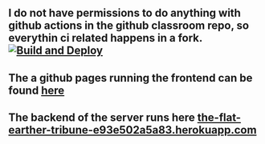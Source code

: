 I do not have permissions to do anything with github actions in the github classroom repo, so everythin ci related happens in a fork.
[![Build and Deploy](https://github.com/Slenderman00/pg6301-2024-konte-Slenderman00/actions/workflows/main.yml/badge.svg)](https://github.com/Slenderman00/pg6301-2024-konte-Slenderman00/actions/workflows/main.yml)
---
The a github pages running the frontend can be found [here](https://joar.me/pg6301-2024-konte-Slenderman00/)
---
The backend of the server runs here [	the-flat-earther-tribune-e93e502a5a83.herokuapp.com](	the-flat-earther-tribune-e93e502a5a83.herokuapp.com)
---
